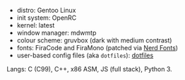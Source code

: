 - distro: Gentoo Linux
- init system: OpenRC
- kernel: latest
- window manager: mdwmtp
- colour scheme: gruvbox (dark with medium contrast)
- fonts: FiraCode and FiraMono (patched via [Nerd Fonts](https://github.com/ryanoasis/nerd-fonts))
- user-based config files (aka `dotfiles`): [dotfiles](https://github.com/fr9ncis/dotfiles/)

Langs: C (C99), C++, x86 ASM, JS (full stack), Python 3.
